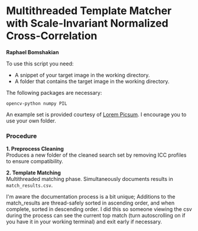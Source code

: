 # Multithreaded Template Matcher with Scale-Invariant Normalized Cross-Correlation

**Raphael Bomshakian**

To use this script you need:
- A snippet of your target image in the working directory.
- A folder that contains the target image in the working directory.

The following packages are necessary:
```
opencv-python numpy PIL 
```

An example set is provided courtesy of [Lorem Picsum](https://picsum.photos). I encourage you to use your own folder.

### Procedure
**1. Preprocess Cleaning**
<br>Produces a new folder of the cleaned search set by removing ICC profiles to ensure compatibility.

**2. Template Matching**
<br>Multithreaded matching phase. Simultaneously documents results in `match_results.csv`.

I'm aware the documentation process is a bit unique; Additions to the match_results are thread-safely sorted in ascending order, and when complete, sorted in descending order. I did this so someone viewing the csv during the process can see the current top match (turn autoscrolling on if you have it in your working terminal) and exit early if necessary.

